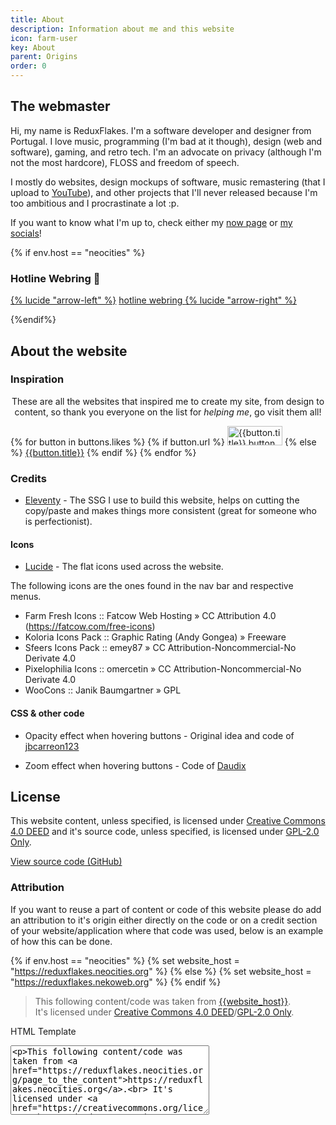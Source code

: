 ```yaml
---
title: About
description: Information about me and this website
icon: farm-user
key: About
parent: Origins
order: 0
---
```


## The webmaster

Hi, my name is ReduxFlakes. I'm a software developer and designer from Portugal. I love music, programming (I'm bad at it though), design (web and software), gaming, and retro tech. I'm an advocate on privacy (although I'm not the most hardcore), FLOSS and freedom of speech.

I mostly do websites, design mockups of software, music remastering (that I upload to [YouTube](https://www.youtube.com/@reduxflakes)), and other projects that I'll never released because I'm too ambitious and I procrastinate a lot :p.

If you want to know what I'm up to, check either my [now page](/now) or [my socials](/#socials)!

{% if env.host == "neocities" %}

### Hotline Webring 💽

<div class="auto-flex" style="align-items:center;">
<a href="https://hotlinewebring.club/reduxflakes/previous" title="Go back">{% lucide "arrow-left" %}</a>
<a href="https://hotlinewebring.club/" target="_blank" rel="noopener"> hotline webring </a>
<a href="https://hotlinewebring.club/reduxflakes/next" title="Next up">{% lucide "arrow-right" %}</a>
</div>

{%endif%}

## About the website

### Inspiration

<p style="text-align:center;">These are all the websites that inspired me to create my site, from design to content, so thank you everyone on the list for <i>helping me</i>, go visit them all!</p>

<div  class="auto-flex button-grid">
  {% for button in buttons.likes %}
  {% if button.url %}
    <a href="{{button.url}}" title="{{button.title}}" class="btn"><img src="/public/img/buttons/{{button.img}}" alt="{{button.title}} button" width="88" height="31" class="classic-btn" loading="lazy" decoding="async" eleventy:ignore ></a>
  {% else %}
  <a href="{{button.url}}" class="btn" >{{button.title}}</a>
  {% endif %}
  {% endfor %}
</div>

### Credits

- [Eleventy](https://www.11ty.dev/) - The SSG I use to build this website, helps on cutting the copy/paste and makes things more consistent (great for someone who is perfectionist).

#### Icons

- [Lucide](https://lucide.dev/) - The flat icons used across the website.

The following icons are the ones found in the nav bar and respective menus.

- Farm Fresh Icons :: Fatcow Web Hosting » CC Attribution 4.0 (https://fatcow.com/free-icons)
- Koloria Icons Pack :: Graphic Rating (Andy Gongea) » Freeware
- Sfeers Icons Pack :: emey87 » CC Attribution-Noncommercial-No Derivate 4.0
- Pixelophilia Icons :: omercetin » CC Attribution-Noncommercial-No Derivate 4.0
- WooCons :: Janik Baumgartner » GPL

#### CSS & other code

- Opacity effect when hovering buttons - Original idea and code of [jbcarreon123](https://jbcarreon123.nekoweb.org/)

- Zoom effect when hovering buttons - Code of [Daudix](https://daudix.one/)

## License

This website content, unless specified, is licensed under [Creative Commons 4.0 DEED](https://creativecommons.org/licenses/by/4.0/deed.en) and it's source code, unless specified, is licensed under [GPL-2.0 Only](https://www.gnu.org/licenses/old-licenses/gpl-2.0-standalone.html).

<a href="https://github.com/ReduxFlakes/website" class="button">View source code (GitHub)</a>

### Attribution

If you want to reuse a part of content or code of this website please do add an attribution to it's origin either directly on the code or on a credit section of your website/application where that code was used, below is an example of how this can be done.

{% if env.host == "neocities" %}
{% set website_host = "https://reduxflakes.neocities.org" %}
{% else %}
{% set website_host = "https://reduxflakes.nekoweb.org" %}
{% endif %}

> This following content/code was taken from <a href="{{website_host}}/page_to_the_content">{{website_host}}</a>.<br/> It's licensed under [Creative Commons 4.0 DEED](https://creativecommons.org/licenses/by/4.0/deed.en)/[GPL-2.0 Only](https://www.gnu.org/licenses/old-licenses/gpl-2.0-standalone.html).

<label for="attributioncode">HTML Template</label>

<textarea id="attributioncode" name="attributioncode" rows="7" cols="37" readonly>
&lt;p&gt;This following content/code was taken from &lt;a href=&quot;https://reduxflakes.neocities.org/page_to_the_content&quot;&gt;https://reduxflakes.neocities.org&lt;/a&gt;.&lt;br&gt; It's licensed under &lt;a href=&quot;https://creativecommons.org/licenses/by/4.0/deed.en&quot;&gt;Creative Commons 4.0 DEED&lt;/a&gt;/&lt;a href=&quot;https://www.gnu.org/licenses/old-licenses/gpl-2.0-standalone.html&quot;&gt;GPL-2.0 Only&lt;/a&gt;.&lt;/p&gt;

</textarea>

